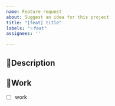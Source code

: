 ```yaml
---
name: Feature request
about: Suggest an idea for this project
title: "[feat] title"
labels: "✨feat"
assignees: ''

---
```


## 📌Description

## 🔨Work
- [ ] work

